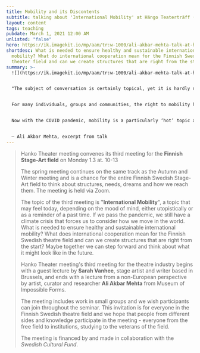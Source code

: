 ```yaml
---
title: Mobility and its Discontents
subtitle: talking about 'International Mobility' at Hängo Teaterträff (online)
layout: content
tags: teaching
pubdate: March 1, 2021 12:00 AM
unlisted: "false"
hero: https://ik.imagekit.io/mp/aam/tr:w-1000/ali-akbar-mehta-talk-at-hango-teatertraff-vartraff-2021.jpg
shortdesc: What is needed to ensure healthy and sustainable international
  mobility? What do international cooperation mean for the Finnish Swedish
  theater field and can we create structures that are right from the start?
summary: >-
  ![](https://ik.imagekit.io/mp/aam/tr:w-1000/ali-akbar-mehta-talk-at-hango-teatertraff-vartraff-2021.jpg)


  "The subject of conversation is certainly topical, yet it is hardly new, at least for many non-European citizens of the world, as well as the several historically marginalised, racialised, segregated, and oppressed communities. 


  For many individuals, groups and communities, the right to mobility has been a severely 'restricted commodity' and global mobility has never been a reality for the majority of the world. In fact, Achille Mbembe rightly calls international mobility “a surplus of luxury”. 


  Now with the COVID pandemic, mobility is a particularly ‘hot’ topic and a spoken issue precisely because it jeopardizes this “right” of the relatively rich(er) and elite."


  – Ali Akbar Mehta, excerpt from talk
---
```

> Hanko Theater meeting convenes its third meeting for the **Finnish Stage-Art field** on Monday 1.3 at. 10-13
>
> The spring meeting continues on the same track as the Autumn and Winter meeting and is a chance for the entire Finnish Swedish Stage-Art field to think about structures, needs, dreams and how we reach them. The meeting is held via Zoom.
>
> The topic of the third meeting is ′**′International Mobility**", a topic that may feel today, depending on the mood of mind, either utopistically or as a reminder of a past time. If we pass the pandemic, we still have a climate crisis that forces us to consider how we move in the world. What is needed to ensure healthy and sustainable international mobility? What does international cooperation mean for the Finnish Swedish theatre field and can we create structures that are right from the start? Maybe together we can step forward and think about what it might look like in the future.
>
> Hanko Theater meeting's third meeting for the theatre industry begins with a guest lecture by **Sarah Vanhee**, stage artist and writer based in Brussels, and ends with a lecture from a non-European perspective by artist, curator and researcher **Ali Akbar Mehta** from Museum of Impossible Forms.
>
> The meeting includes work in small groups and we wish participants can join throughout the seminar. This invitation is for everyone in the Finnish Swedish theatre field and we hope that people from different sides and knowledge participate in the meeting - everyone from the free field to institutions, studying to the veterans of the field.
>
> The meeting is financed by and made in collaboration with the *Swedish Cultural Fund*.